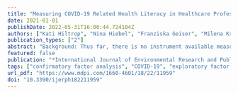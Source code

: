 ```yaml
---
title: "Measuring COVID-19 Related Health Literacy in Healthcare Professionals—Psychometric Evaluation of the HL-COV-HP Instrument"
date: 2021-01-01
publishDate: 2022-05-31T16:00:44.724104Z
authors: ["Kati Hiltrop", "Nina Hiebel", "Franziska Geiser", "Milena Kriegsmann-Rabe", "Nikoloz Gambashidze", "Eva Morawa", "Yesim Erim", "Kerstin Weidner", "Christian Albus", "Nicole Ernstmann"]
publication_types: ["2"]
abstract: "Background: Thus far, there is no instrument available measuring COVID-19 related health literacy of healthcare professionals. Therefore, the aim of this study was to develop an instrument assessing COVID-19 related health literacy in healthcare professionals (HL-COV-HP) and evaluate its psychometric properties. Methods: An exploratory factor analysis, a confirmatory factor analysis, and descriptive analyses were conducted using data from n = 965 healthcare professionals. Health literacy related to COVID-19 was measured with 12 items, which were adapted from the validated HLS-EU-Q16 instrument measuring general health literacy. Results: Exploratory factor analysis demonstrated that 12 items loaded on one component. After removing one item due to its high standardized residual covariance, the confirmatory factor analysis of a one-factor model with 11 items showed satisfactory model fit (χ2 = 199.340, df = 41, χ2/df = 4.862, p textless 0.001, RMSEA = 0.063, CFI = 0.963 and TLI = 0.951). The HL-COV-HP instrument showed good internal consistency (Cronbach’s alpha 0.87) and acceptable construct reliability. Conclusions: The HL-COV-HP is a reliable, valid, and feasible instrument to assess the COVID-19 related health literacy in healthcare professionals. It can be used in hospitals or other healt hcare settings to assess the motivation and ability of healthcare professionals to find, understand, evaluate, and use COVID-19 information."
featured: false
publication: "*International Journal of Environmental Research and Public Health*"
tags: ["confirmatory factor analysis", "COVID-19", "exploratory factor analysis", "health literacy", "healthcare professionals", "SARS-CoV2-pandemic"]
url_pdf: "https://www.mdpi.com/1660-4601/18/22/11959"
doi: "10.3390/ijerph182211959"
---
```



